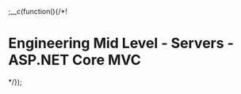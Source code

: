 
;__c(function(){/*!

# Engineering Mid Level - Servers - ASP.NET Core MVC



[//]: # (@~|tech/engineering-mid-level/servers/aspnet-core|~@)

*/});
